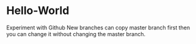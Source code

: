 # Hello-World
Experiment with Github
New branches can copy master branch first then you can change it without changing the master branch.
